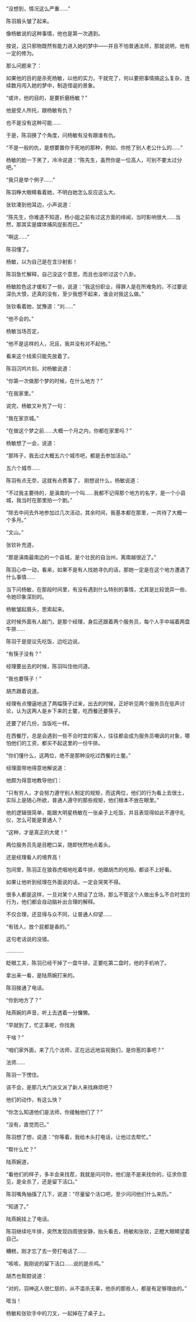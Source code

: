 “没想到，情况这么严重……”

陈羽眉头皱了起来。

像杨敏说的这种事情，他也是第一次遇到。

按说，这只邪物既然有能力进入她的梦中——并且不怕普通法师，那就说明，他有一定的修为。

那么问题来了：

如果他的目的是杀死杨敏，以他的实力，干就完了，何以要把事情搞这么复杂，连续数月闯入她的梦中，制造怪诞的景象。

“或许，他的目的，是要折磨杨敏？”

他是受人所托，跟杨敏有仇？

也不是没有这种可能……

于是，陈羽换了个角度，问杨敏有没有跟谁有仇。

“不是一般的仇，是想要置你于死地的那种，例如，你抢了别人老公什么的……”

杨敏的脸一下黑了，冷冷说道：“陈先生，虽然你是一位高人，可别不要太过分吧。”

“我只是举个例子……”

陈羽睁大眼睛看着她，不明白她怎么反应这么大。

张钦凑到他耳边，小声说道：

“陈先生，你难道不知道，杨小姐之前有过这方面的绯闻，当时影响很大……当然，那其实是媒体捕风捉影而已。”

“啊这……”

陈羽懂了。

杨敏，以为自己是在含沙射影！

陈羽急忙解释，自己没这个意思，而且也没听过这个八卦。

杨敏脸色这才缓和了一些，说道：“我这份职业，得罪人是在所难免的，不过要说深仇大恨，还真的没有，至少我想不起来，谁会对我这么做。”

张钦看着她，犹豫道：“刘……”

“他不会的。”

杨敏当场否定，

“他不是这样的人，况且，我并没有对不起他。”

看来这个线索只能先放着了。

陈羽沉吟片刻，对杨敏说道：

“你第一次做那个梦的时候，在什么地方？”

“在我家里。”

说完，杨敏又补充了一句：

“我在家京城。”

“在做这个梦之前……大概一个月之内，你都在家里吗？”

杨敏想了一会，说道：

“那阵子，我去过大概五六个城市吧，都是去参加活动。”

五六个城市……

陈羽有点无奈，这就有点费事了， 刚想说什么，杨敏说道：

“不过我主要待的，是滇南的一个叫……我都不记得那个地方的名字，是一个小县城，我当时在那里拍一个剧。”

“除去中间去外地参加过几次活动，其余时间，我基本都在那里，一共待了大概一个多月。”

“文山。”

张钦补充道，

“那是滇南最南边的一个县城，是个壮民的自治州，离南越很近了。”

陈羽心中一动，看来，如果不是有人找她寻仇的话，那她一定是在这个地方遭遇了什么事情……

当下问杨敏，在那段时间里，有没有遇到什么特别的事情，尤其是比较诡异一些、令她印象深刻的。

杨敏皱起眉头，思索起来。

这时候外面有人敲门，是那个经理，身后还跟着两个服务员，每个人手中端着两盘牛排……

陈羽于是提议先吃饭，边吃边说。

“有筷子没有？”

经理要出去的时候，陈羽叫住他问道。

“我也要筷子！”

胡杰跟着说道。

经理有点懵逼地送了两幅筷子过来，出去的时候，正好听见两个服务员在低声讨论，认为这两人是乡下来的土鳖，吃西餐还要筷子。

还要了好几份，当饭吃一样。

在西餐厅，总是会遇到一些不合时宜的客人，往往都会成为服务员嘲讽的对象，哪怕他们的工资，都买不起这里的一份牛排。

“你们懂什么，这两位，绝不是那种没吃过西餐的土鳖。”

经理面带地得意地解说道：

他颇为得意地教导他们：

“只有穷人，才会努力遵守别人制定的规矩，而这两位，他们的行为看上去很土，实际上是随心所欲，普通人遵守的那些规矩，他们根本不放在眼里。”

他的逻辑很简单，能跟大明星杨敏在一张桌子上吃饭，并且表现得如此不遵守礼仪，怎么可能是普通人？

“这种，才是真正的大佬！”

两位服务员先是目瞪口呆，随即恍然地点着头。

还是经理看人的境界高！

包间里，陈羽正在狼吞虎咽地吃着牛排，他跟胡杰的吃相，都谈不上好看。

如果让他听到经理在外面说的话，一定会哭笑不得。

很多人都是这样，一旦对某个人预设了立场，那么不管这个人做出多么不合时宜的行为，他们都会自动脑补出合理的解释。

不仅合理，还显得与众不同，让普通人仰望……

“有钱人，放个屁都是香的。”

这句老话说的没错。

…………

眨眼工夫，陈羽已经干掉了一盘牛排，正要吃第二盘时，他的手机响了。

拿出来一看，是陆燕婉打来的。

陈羽接通了电话。

“你到地方了？”

陆燕婉的声音，听上去透着一分慵懒。

“早就到了，忙正事呢，你找我

干啥？”

“咱们家外面，来了几个法师，正在远远地监视我们，是你惹的事吧？”

法师……

陈羽一下愣住。

该不会，是那几大门派又派了新人来找麻烦吧？

他们的动作，有这么快？

“你怎么知道他们是法师，你接触他们了？”

“没有，直觉而已。”

陈羽想了想，说道：“你等着，我给木头打电话，让他过去帮忙。”

“帮什么忙？”

陆燕婉道，

“看他们的样子，多半会来找茬，我就是问问你，他们是不是来找你的，征求你意见，是全杀了，还是留下活口。”

陈羽嘴角抽搐了几下，说道：“尽量留个活口吧，至少问问他们什么来历。”

“知道了。”

陆燕婉挂上了电话。

陈羽继续吃牛排，突然发现四周很安静，抬头看去，杨敏和张钦，正瞪大眼睛望着自己。

糟糕，刚才忘了去一旁打电话了……

“咳咳，我刚说的留下活口……说的是杀鸡。”

胡杰也帮腔说道：

“对的，羽神这人很仁慈的，从不滥杀无辜，他杀的那些人，都是有足够理由的。”

哐当！

杨敏和张钦手中的刀叉，一起掉在了桌子上。
